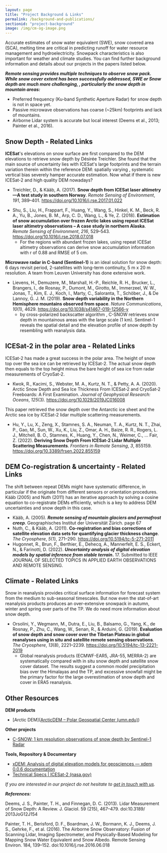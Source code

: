```yaml
---
layout: page
title: "Project Background & Links"
permalink: /background-and-publications/
sectionid: "project-background"
image: /img/cm-og-image.png
---
```


Accurate estimates of snow water equivalent (SWE), snow covered area (SCA), melting time are critical in predicting runoff for water resource management and hydroelectricity. Snowpack characteristics is also important for weather and climate studies. You can find further background information and details about our projects in the papers listed below.

***Remote sensing provides multiple techniques to observe snow pack. While snow cover extent has been successfully addressed, SWE or Snow depth are much more challenging, , particularly the snow depth in mountain areas:***

- Preferred frequency (Ku-band Synthetic Aperture Radar) for snow depth is not in space yet.
- Passive microwave observations has coarse (~25km) footprints and lack of mountains.
- Airborne Lidar system is accurate but local interest (Deems et al., 2013; Painter et al., 2016).

## Snow Depth - Related Links

**ICESat**'s elevations on snow surface are first compared to the DEM elevations to retrieve snow depth by Désirée Treichler. She found that the main source of uncertainty lies with ICESat's large footprints and the terrain variation therein within the reference DEM: spatially varying , systematic vertical bias severely hamper accurate estimation. Now what if there is new ICESat-2 and high quality DEM nowadays?

 * Treichler, D., & Kääb, A. (2017). **Snow depth from ICESat laser altimetry—A test study in southern Norway**. *Remote Sensing of Environment*, *191*, 389–401. https://doi.org/10.1016/j.rse.2017.01.022

- Shu, S., Liu, H., Frappart, F., Huang, Y., Wang, S., Hinkel, K. M., Beck, R. A., Yu, B., Jones, B. M., Arp, C. D., Wang, L., & Ye, Z. (2018). **Estimation of snow accumulation over frozen Arctic lakes using repeat ICESat laser altimetry observations – A case study in northern Alaska**. *Remote Sensing of Environment*, *216*, 529–543. https://doi.org/10.1016/j.rse.2018.07.018
  - For the regions with abundant frozen lakes, using repeat ICESat altimetry observations can derive snow accumulation information with r of 0.88 and RMSE of 5 cm.

**Microwave radar in C-band (Sentinel-1)** is an ideal solution for snow depth: 6 days revisit period, 2-satellites with long-term continuity, 5 m x 20 m resolution. A team from Leuven University has done extensive work.

 * Lievens, H., Demuzere, M., Marshall, H.-P., Reichle, R. H., Brucker, L., Brangers, I., de Rosnay, P., Dumont, M., Girotto, M., Immerzeel, W. W., Jonas, T., Kim, E. J., Koch, I., Marty, C., Saloranta, T., Schöber, J., & De Lannoy, G. J. M. (2019). **Snow depth variability in the Northern Hemisphere mountains observed from space**. *Nature Communications*, *10*(1), 4629. https://doi.org/10.1038/s41467-019-12566-y
     * by cross-polarized backscatter algorithm , C-SNOW retrieves snow depth in mountainous areas with the large scale (1 km). Sentinel-1 reveals the spatial detail and the elevation profile of snow depth by resembling with reanalysis data.

## ICESat-2 in the polar area - Related Links

ICESat-2 has made a great success in the polar area. The height of snow top over the sea ice can be retrieved by ICESat-2. The actual snow depth then equals to the top height minus the bare height of sea ice from radar measurements of CryoSat-2.

- Kwok, R., Kacimi, S., Webster, M. A., Kurtz, N. T., & Petty, A. A. (2020). Arctic Snow Depth and Sea Ice Thickness From ICESat‐2 and CryoSat‐2 Freeboards: A First Examination. *Journal of Geophysical Research: Oceans*, *125*(3). https://doi.org/10.1029/2019JC016008

This paper retrieved the snow depth over the Antarctic ice sheet and the Arctic sea ice by ICESat-2 lidar multiple scattering measurements.

- Hu, Y., Lu, X., Zeng, X., Stamnes, S. A., Neuman, T. A., Kurtz, N. T., Zhai, P., Gao, M., Sun, W., Xu, K., Liu, Z., Omar, A. H., Baize, R. R., Rogers, L. J., Mitchell, B. O., Stamnes, K., Huang, Y., Chen, N., Weimer, C., … Fair, Z. (2022). **Deriving Snow Depth From ICESat-2 Lidar Multiple Scattering Measurements**. *Frontiers in Remote Sensing*, *3*, 855159. https://doi.org/10.3389/frsen.2022.855159

## DEM Co-registration & uncertainty - Related Links

The shift between repeat DEMs might have systematic difference, in particular if the originate from different sensors or orientation procedures.  Kääb (2005) and Nuth (2011) has an iterative approach by solving a cosine equation to co-registrate DEMs efficiently, which is a key to address DEM uncertainties and snow depth in this case.

 * Kääb, A. (2005). ***Remote sensing of mountain glaciers and permafrost creep***. Geographisches Institut der Universität Zürich. page 67
 * Nuth, C., & Kääb, A. (2011). **Co-registration and bias corrections of satellite elevation data sets for quantifying glacier thickness change**. *The Cryosphere*, *5*(1), 271–290. https://doi.org/10.5194/tc-5-271-2011
 * Hugonnet, R., Brun, F., Berthier, E., Dehecq, A., Mannerfelt, E. S., Eckert, N., & Farinotti, D. (2022). ***Uncertainty analysis of digital elevation models by spatial inference from stable terrain*.** 17. Submitted to IEEE JOURNAL OF SELECTED TOPICS IN APPLIED EARTH OBSERVATIONS AND REMOTE SENSING.

## Climate - Related Links
Snow in reanalysis provides critical surface information for forecast system from the medium to sub-seasonal timescales. But now even the stat-of-art reanalysis products produces an over-extensive snowpack in autumn, winter and spring over parts of the TP. We do need more information about snow depth.

 * Orsolini, Y., Wegmann, M., Dutra, E., Liu, B., Balsamo, G., Yang, K., de Rosnay, P., Zhu, C., Wang, W., Senan, R., & Arduini, G. (2019). **Evaluation of snow depth and snow cover over the Tibetan Plateau in global reanalyses using in situ and satellite remote sensing observations**. *The Cryosphere*, *13*(8), 2221–2239. https://doi.org/10.5194/tc-13-2221-2019
   * Global reanalysis products (ECMWF-EAR5, JRA-55, MERRA-2) are systematically compared with in situ snow depth and satellite snow cover dataset. The results suggest a common model precipitation bias over the Himalayas and the TP, and excessive snowfall might be the primary factor for the large overestimation of snow depth and cover in ERA5 reanalysis.

## Other Resources

**DEM products**

 * [Arctic DEM]([ArcticDEM – Polar Geospatial Center (umn.edu)](https://www.pgc.umn.edu/data/arcticdem/))

**Other projects**

- [C-SNOW: 1 km resolution observations of snow depth by Sentinel-1 Radar ](https://ees.kuleuven.be/project/c-snow)

**Tools, Repository & Documentary** 

- [xDEM: Analysis of digital elevation models for geosciences — xdem 0.0.6 documentation](https://xdem.readthedocs.io/en/latest/)
- [Technical Specs | ICESat-2 (nasa.gov)](https://icesat-2.gsfc.nasa.gov/science/specs)



_If you are interested in our project do not hesitate to [get in touch with us](/about-us.html/)._



***References:***

Deems, J. S., Painter, T. H., and Finnegan, D. C. (2013). Lidar Measurement of Snow Depth: A Review. J. Glaciol. 59 (215), 467–479. doi:10.3189/ 2013JoG12J154

Painter, T. H., Berisford, D. F., Boardman, J. W., Bormann, K. J., Deems, J. S., Gehrke, F., et al. (2016). The Airborne Snow Observatory: Fusion of Scanning Lidar, Imaging Spectrometer, and Physically-Based Modeling for Mapping Snow Water Equivalent and Snow Albedo. Remote Sensing Environ. 184, 139–152. doi:10.1016/j.rse.2016.06.018
